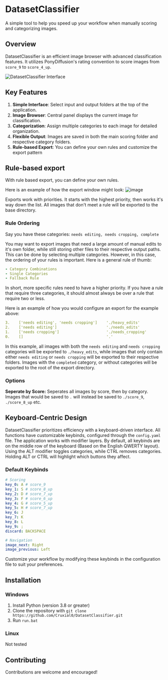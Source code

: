 # DatasetClassifier
A simple tool to help you speed up your workflow when manually scoring and categorizing images.

## Overview
DatasetClassifier is an efficient image browser with advanced classification features. It utilizes PonyDiffusion's rating convention to score images from `score_9` to `score_4_up`.

![DatasetClassifier Interface](https://github.com/user-attachments/assets/20d55a39-b5c4-438c-b7a2-1f9ddef0e3f6)

## Key Features
1. **Simple Interface**: Select input and output folders at the top of the application.
2. **Image Browser**: Central panel displays the current image for classification.
3. **Categorization**: Assign multiple categories to each image for detailed organization.
4. **Flexible Output**: Images are saved in both the main scoring folder and respective category folders.
5. **Rule-based Export**: You can define your own rules and customize the export pattern

## Rule-based export
With rule based export, you can define your own rules.

Here is an example of how the export window might look:
![image](https://github.com/user-attachments/assets/26bdcf0d-728b-4866-93a0-10c6be9a92ce)

Exports work with priorities. It starts with the highest priority, then works it's way down the list. All images that don't meet a rule will be exported to the base directory.

### Rule Ordering
Say you have these categories: `needs editing, needs cropping, complete`

You may want to export images that need a large amount of manual edits to it's own folder, while still storing other files to their respective output paths. This can be done by selecting multiple categories.
However, in this case, the ordering of your rules is important. Here is a general rule of thumb:
```yaml
- Category Combinations
- Single Categories
- Fallback Rule
```
In short, more specific rules need to have a higher priority. If you have a rule that require three categories, it should almost always be over a rule that require two or less.

Here is an example of how you would configure an export for the example above:
```yaml
3.    ['needs editing', 'needs cropping']    './heavy_edits'
2.    ['needs editing']                      './needs_edits'
1.    ['needs cropping']                     './needs_cropping'
0.    []                                     '.'
```

In this example, all images with both the `needs editing` and `needs cropping` categories will be exported to `./heavy_edits`, while images that only contain either `needs editing` or `needs cropping` will be exported to their respective folders. Images with the `completed` category, or without categories will be exported to the root of the export directory.

### Options
**Seperate by Score:** Seperates all images by score, then by category. Images that would be saved to `.` will instead be saved to `./score_9`, `./score_8_up` etc.

## Keyboard-Centric Design
DatasetClassifier prioritizes efficiency with a keyboard-driven interface. All functions have customizable keybinds, configured through the `config.yaml` file.
The application works with modifier layers. By default, all keybinds are on the middle row of the keyboard (Based on the English QWERTY layout). Using the ALT modifier toggles categories, while CTRL removes categories. Holding ALT or CTRL will highlight which buttons they affect.

### Default Keybinds
```yaml
# Scoring
key_0: A # score_9
key_1: S # score_8_up
key_2: D # score_7_up
key_3: F # score_6_up
key_4: G # score_5_up
key_5: H # score_7_up
key_6: J
key_7: K
key_8: L
key_9: ;
discard: BACKSPACE

# Navigation
image_next: Right
image_previous: Left
```

Customize your workflow by modifying these keybinds in the configuration file to suit your preferences.

## Installation
### Windows
1. Install Python (version 3.8 or greater)
2. Clone the repository with `git clone https://github.com/Cruxial0/DatasetClassifier.git`
3. Run `run.bat`
### Linux
Not tested

## Contributing
Contributions are welcome and encouraged!
